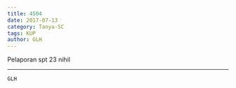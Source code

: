 ```yaml
---
title: 4504
date: 2017-07-13
category: Tanya-SC
tags: KUP
author: GLH
---
```


Pelaporan spt 23 nihil

---



`GLH`
